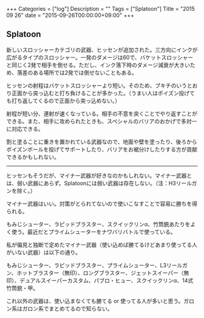 +++
Categories = ["log"]
Description = ""
Tags = ["Splatoon"]
Title = "2015 09 26"
date = "2015-09-26T00:00:00+09:00"
+++

## Splatoon
新しいスロッシャーカテゴリの武器、ヒッセンが追加された。三方向にインクが広がるタイプのスロッシャー。一発のダメージは60で、バケットスロッシャーと同じく2発で相手を倒せる。ただし、インク落下時のダメージ減衰が大きいため、落差のある場所では2発では倒せないこともある。

ヒッセンの射程はバケットスロッシャーより短い。そのため、ブキチのいうとおり正面から突っ込むと打ち負けることが多かった。（うまい人はポイズン投げても打ち返してくるので正面から突っ込めない。）

射程が短い分、連射が速くなっている。相手の不意を突くことでやり返すことができる。また、相手に攻められたときも、スペシャルのバリアのおかげで多対一に対応できる。

割と塗ることに重きを置かれている武器なので、地面や壁を塗ったり、後ろからポイズンボールを投げてサポートしたり、バリアをお裾分けしたりする方が貢献できるかもしれない。

----

ヒッセンもそうだが、マイナー武器が好きなのかもしれない。マイナー武器とは、弱い武器にあらず。Splatoonには弱い武器は存在しない。（注：H3リールガンを除く。）

マイナー武器はいい。対策がとられてないので使いこなすことで容易に勝ちを得られる。

もみじシューター、ラピッドブラスター、スクイックリンα、竹筒銃あたりをよく使う。最近だとプライムシューターをナワバリバトルで使っている。

私が偏見と独断で定めたマイナー武器（使い込めば勝てるけどあまり使ってる人がいない武器）は以下の通り。

もみじシューター、ラピッドブラスター、プライムシューター、L3リールガン、ホットブラスター（無印）、ロングブラスター、ジェットスイーパー（無印）、デュアルスイーパーカスタム、パブロ・ヒュー、スクイックリンα、14式竹筒銃・甲。

これ以外の武器は、使い込まなくても勝てる or 使ってる人が多いと思う。ガロン系はガロン系でまとめてるので知らない。